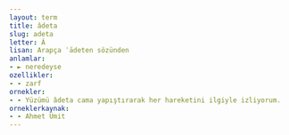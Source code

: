```yaml
---
layout: term
title: âdeta
slug: adeta
letter: Â
lisan: Arapça ʿādeten sözünden
anlamlar:
- ► neredeyse
ozellikler:
- - zarf
ornekler:
- - Yüzümü âdeta cama yapıştırarak her hareketini ilgiyle izliyorum.
orneklerkaynak:
- - Ahmet Ümit
---
```

